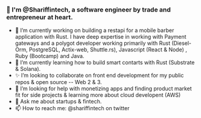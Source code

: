 ### 👋 I'm @Shariffintech, a software engineer by trade and entrepreneur at heart.
- 🔭 I’m currently working on building a restapi for a mobile barber application with Rust.
  I have deep expertise in working with Payment gateways and a polygot developer working primarily with Rust (Diesel- Orm, PostgreSQL, Actix-web, Shuttle.rs), Javascript (React & Node) , Ruby (Bootcamp) and Java.
- 🌱 I’m currently learning how to build smart contarts with Rust (Substrate & Solana).
- ✨ I’m looking to collaborate on front end development for my public repos & open source -- Web 2 & 3.
- 🤔 I’m looking for help with monetizing apps and finding product market fit for side projects & learning more about cloud developent (AWS)
- 💬 Ask me about startups & fintech.
- 📫 How to reach me: @shariffintech on twitter
